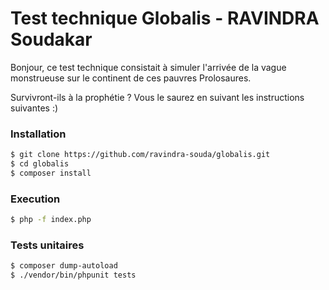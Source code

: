 # Test technique Globalis - RAVINDRA Soudakar

Bonjour, ce test technique consistait à simuler l'arrivée de la vague monstrueuse sur le continent de ces pauvres Prolosaures.

Survivront-ils à la prophétie ? Vous le saurez en suivant les instructions suivantes :) 


### Installation

```sh
$ git clone https://github.com/ravindra-souda/globalis.git
$ cd globalis
$ composer install
```

### Execution

```sh
$ php -f index.php
```

### Tests unitaires

```sh
$ composer dump-autoload
$ ./vendor/bin/phpunit tests
```